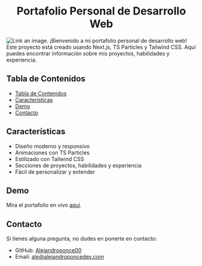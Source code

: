 <center> <h1> Portafolio Personal de Desarrollo Web</h1> </center>

![Link an image.](/public/imagenes/api.png)
¡Bienvenido a mi portafolio personal de desarrollo web! Este proyecto está creado usando Next.js, TS Particles y Tailwind CSS. Aquí puedes encontrar información sobre mis proyectos, habilidades y experiencia.

## Tabla de Contenidos
- [Tabla de Contenidos](#tabla-de-contenidos)
- [Características](#características)
- [Demo](#demo)
- [Contacto](#contacto)

## Características

- Diseño moderno y responsivo
- Animaciones con TS Particles
- Estilizado con Tailwind CSS
- Secciones de proyectos, habilidades y experiencia
- Fácil de personalizar y extender

## Demo

Mira el portafolio en vivo [aquí](https://portfolio-ract.vercel.app/).



## Contacto

Si tienes alguna pregunta, no dudes en ponerte en contacto:

- GitHub: [Alejandroponce00](https://github.com/alejandroponce00)
- Email: ale@alejandroponcedev.com

